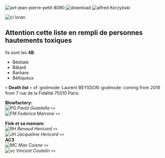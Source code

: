 ![avt-jean-pierre-petit-8090](https://github.com/LordGrrr/LordGrrr/assets/134517577/925d2cc0-31ee-43f0-8a35-e0a72b65a88a)
![download](https://github.com/LordGrrr/LordGrrr/assets/134517577/49341316-8175-448b-bfb0-5a40cc38ddeb)
![alfred Korzybski](https://github.com/LordGrrr/LordGrrr/assets/134517577/4b37aab6-7a69-43ef-93ad-2eb65e7e5670)  

![cI loran](https://github.com/LordGrrr/LordGrrr/assets/134517577/f9bb4666-e515-406c-9a8a-5c4dfb14c367)   


## **Attention cette liste en rempli de personnes hautements toxiques** 
Ils sont les **4B**:
* Béstiale
* Bâtard
* Barbare
* Bélliqueux
  
:skull: **Death list** :skull: of :godmode: Laurent BEYSSON :godmode: coming from 2016  from 7 rue de la Fidélité 75010 Paris:  
  
**Blowfactory:**  
![PG](https://github.com/LordGrrr/LordGrrr/assets/134517577/be8a56a2-e7a9-4933-b928-6c56ffe69bcb)  _Paula Guastella_ :skull::skull:  
![FM](https://github.com/LordGrrr/LordGrrr/assets/134517577/8f2d7d57-f665-41cc-b6fc-64df1bc06304)  _Federica Marrone_ :skull::skull:  
  
**Fink et sa mamam:**   
![RH](https://github.com/LordGrrr/LordGrrr/assets/134517577/0ce23877-4a85-4f9c-b67b-be2c5ed26ded)  _Renaud Hericord_ :skull::skull:  
![JH](https://github.com/LordGrrr/LordGrrr/assets/134517577/ff2e6abd-9512-407b-ba59-d13400b76a90)  _Jacqueline Hericord_ :skull::skull:  
**AC3**  
![MC](https://github.com/LordGrrr/LordGrrr/assets/134517577/e0186d03-92d0-45d8-ba56-31de25b6fb91) _Max Coisne_ :skull::skull:  
![vc](https://github.com/LordGrrr/LordGrrr/assets/134517577/888393fc-54ca-4ace-aeeb-3d4ba3d2d35c) _Vincent Coutelin_ :skull::skull:  



